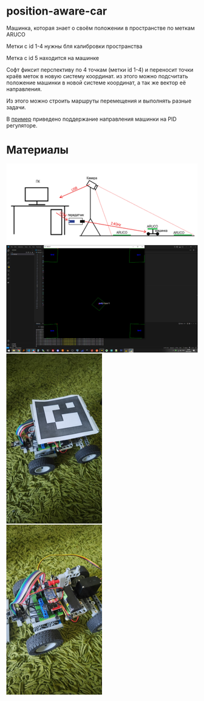 # position-aware-car
Машинка, которая знает о своём положении в пространстве по меткам ARUCO

Метки с id 1-4 нужны бля калибровки пространства

Метка с id 5 находится на машинке

Софт фиксит перспективу по 4 точкам (метки id 1-4) и переносит точки краёв меток в новую систему координат.
из этого можно подсчитать положение машинки в новой системе координат, а так же вектор
её направления.

Из этого можно строить маршруты перемещения и выполнять разные задачи.

В [пример](https://github.com/NVcoder24/position-aware-car/blob/main/stuff/nrfcarvid1.mov) приведено поддержание направления машинки на PID регуляторе.

# Материалы
![alt text](https://github.com/NVcoder24/position-aware-car/blob/main/stuff/scheme1.png)
<img src="https://github.com/NVcoder24/position-aware-car/blob/main/stuff/screenshot1.jpg" alt="">
<img src="https://github.com/NVcoder24/position-aware-car/blob/main/stuff/photo1.jpg" alt="" style="width:50%; height:auto;">
<img src="https://github.com/NVcoder24/position-aware-car/blob/main/stuff/photo2.jpg" alt="" style="width:50%; height:auto;">
